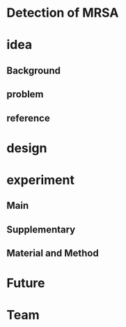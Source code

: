 # Detection of MRSA

# idea

## Background
## problem
## reference

# design

# experiment

## Main
## Supplementary
## Material and Method

# Future

# Team
